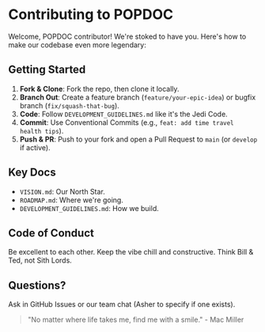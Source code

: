 # Contributing to POPDOC

Welcome, POPDOC contributor! We're stoked to have you. Here's how to make our codebase even more legendary:

## Getting Started
1. **Fork & Clone**: Fork the repo, then clone it locally.
2. **Branch Out**: Create a feature branch (`feature/your-epic-idea`) or bugfix branch (`fix/squash-that-bug`).
3. **Code**: Follow `DEVELOPMENT_GUIDELINES.md` like it's the Jedi Code.
4. **Commit**: Use Conventional Commits (e.g., `feat: add time travel health tips`).
5. **Push & PR**: Push to your fork and open a Pull Request to `main` (or `develop` if active).

## Key Docs
- `VISION.md`: Our North Star.
- `ROADMAP.md`: Where we're going.
- `DEVELOPMENT_GUIDELINES.md`: How we build.

## Code of Conduct
Be excellent to each other. Keep the vibe chill and constructive. Think Bill & Ted, not Sith Lords.

## Questions?
Ask in GitHub Issues or our team chat (Asher to specify if one exists).

> "No matter where life takes me, find me with a smile." - Mac Miller 